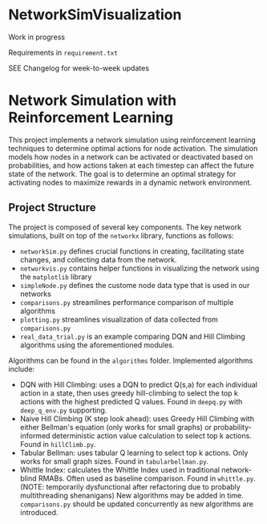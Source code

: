 # NetworkSimVisualization

Work in progress

Requirements in `requirement.txt`

SEE Changelog for week-to-week updates

# Network Simulation with Reinforcement Learning

This project implements a network simulation using reinforcement learning techniques to determine optimal actions for node activation. The simulation models how nodes in a network can be activated or deactivated based on probabilities, and how actions taken at each timestep can affect the future state of the network. The goal is to determine an optimal strategy for activating nodes to maximize rewards in a dynamic network environment.

## Project Structure

The project is composed of several key components. The key network simulations, built on top of the `networkx` library, functions as follows:
- `networkSim.py` defines crucial functions in creating, facilitating state changes, and collecting data from the network.
- `networkvis.py` contains helper functions in visualizing the network using the `matplotlib` library
- `simpleNode.py` defines the custome node data type that is used in our networks
- `comparisons.py` streamlines performance comparison of multiple algorithms
- `plotting.py` streamlines visualization of data collected from `comparisons.py`
- `real_data_trial.py` is an example comparing DQN and Hill Climbing algorithms using the aforementioned modules.

Algorithms can be found in the `algorithms` folder. Implemented algorithms include:
- DQN with Hill Climbing: uses a DQN to predict Q(s,a) for each individual action in a state, then uses greedy hill-climbing to select the top k actions with the highest predicted Q values. Found in `deepq.py` with `deep_q_env.py` supporting.
- Naive Hill Climbing (K step look ahead): uses Greedy Hill Climbing with either Bellman's equation (only works for small graphs) or probability-informed deterministic action value calculation to select top k actions. Found in `hillClimb.py`.
- Tabular Bellman: uses tabular Q learning to select top k actions. Only works for small graph sizes. Found in `tabularbellman.py`.
- Whittle Index: calculates the Whittle Index used in traditional network-blind RMABs. Often used as baseline comparison. Found in `whittle.py`. (NOTE: temporarily dysfunctional after refactoring due to probably multithreading shenanigans)
New algorithms may be added in time. `comparisons.py` should be updated concurrently as new algorithms are introduced. 
